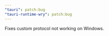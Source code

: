 ```yaml
---
"tauri": patch:bug
"tauri-runtime-wry": patch:bug
---
```


Fixes custom protocol not working on Windows.
